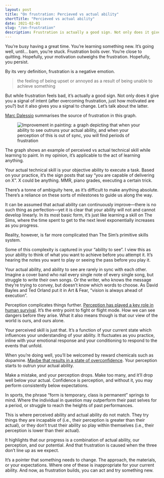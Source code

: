 ```yaml
---
layout: post
title: "On frustration: Percieved vs actual ability"
shortTitle: "Percieved vs actual ability"
date: 2021-02-01
slug: "/on-frustration"
description: Frustration is actually a good sign. Not only does it give you a signal of intent but it also gives you a signal to change.
---
```


You’re busy having a great time. You’re learning something new. It’s going well, until… bam, you’re stuck. Frustration boils over. You’re close to quitting. Hopefully, your motivation outweighs the frustration. Hopefully, you persist.

By its very definition, frustration is a negative emotion.

> the feeling of being upset or annoyed as a result of being unable to achieve something

But while frustration feels bad, it’s actually a good sign. Not only does it give you a signal of intent (after overcoming frustration, just how motivated are you?) but it also gives you a signal to change. Let’s talk about the latter.

<a href="https://www.marcdalessio.com/" target="_blank" rel="noopener noreferrer">Marc Dalessio</a> summarises the source of frustration in this graph.

<figure>
  <img class="img--small" src="/images/improvement-in-painting.jpg" alt="Improvement in painting: a graph depicting that when your ability to see outruns your actual ability, and when your perception of this is out of sync, you will find periods of frustration" />
</figure>

The graph shows an example of perceived vs actual technical skill while learning to paint. In my opinion, it’s applicable to the act of learning anything.

Your actual technical skill is your objective ability to execute a task. Based on your practice, it’s the sign posts that say “you are capable of delivering on X”. X could be anything. MMR, piano grades, executing a certain trick.

There’s a tonne of ambiguity here, as it’s difficult to make anything absolute. There’s a reliance on these sorts of milestones to guide us along the way.

It can be assumed that actual ability can continuously improve—there is no such thing as perfection—yet it is clear that your ability will not and cannot develop linearly. In its most basic form, it’s just like learning a skill on The Sims, where the time spent to get to the next level exponentially increases as you progress.

Reality, however, is far more complicated than The Sim’s primitive skills system.

Some of this complexity is captured in your “ability to see”. I view this as your ability to think of what you want to achieve before you attempt it. It’s hearing the notes you want to play or seeing the pass before you play it.

Your actual ability, and ability to see are rarely in sync with each other. Imagine a cover band who nail every single note of every single song, but struggle to write their own songs. Or the writer, who knows the message they’re trying to convey, but doesn’t know which words to choose. As David Bayles and Ted Orland put it in Art & Fear, “vision is always ahead of execution”.

Perception complicates things further. <a href="https://www.ukessays.com/essays/psychology/why-is-perception-an-important-aspect-of-survival-psychology-essay.php" target="_blank" rel="noopener noreferrer">Perception has played a key role in human survival</a>. It’s the entry point to fight or flight mode. How we can see dangers before they arise. What it also means though is that our view of the world is ours, and ours alone.

Your perceived skill is just that. It’s a function of your current state which influences your understanding of your ability. It fluctuates as you practice, inline with your emotional response and your conditioning to respond to the events that unfold.

When you’re doing well, you’ll be welcomed by reward chemicals such as dopamine. <a href="https://jov.arvojournals.org/article.aspx?articleid=2191587" target="_blank" rel="noopener noreferrer">Maybe that results in a state of overconfidence</a>. Your perception starts to outrun your actual ability.

Make a mistake, and your perception drops. Make too many, and it’ll drop well below your actual. Confidence is perception, and without it, you may perform consistently below expectations.

In sports, the phrase “form is temporary, class is permanent” springs to mind. Where the individual in question may outperform their past selves for a period, or struggle to reach the heights of past performances.

This is where perceived ability and actual ability do not match. They try things they are incapable of (i.e., their perception is greater than their actual), or they don’t trust their ability so play within themselves (i.e., their perception is lower than their actual).

It highlights that our progress is a combination of actual ability, our perception, and our potential. And that frustration is caused when the three don’t line up as we expect.

It’s a pointer that something needs to change. The approach, the materials, or your expectations. Where one of these is inappropriate for your current ability. And now, as frustration builds, you can act and try something new.
